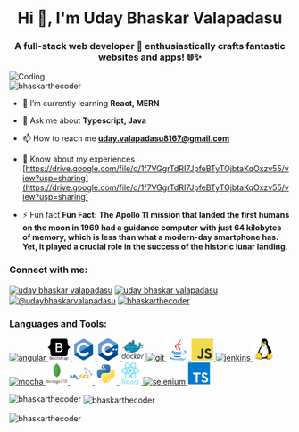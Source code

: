<h1 align="center">Hi 👋, I'm Uday Bhaskar Valapadasu</h1>
<h3 align="center">A full-stack web developer 🚀 enthusiastically crafts fantastic websites and apps! 🌐✨</h3>
<img align="right" alt="Coding" width="550" src="https://assets.zyrosite.com/Aq20eV79zLfpXV6b/bb375cdd655184ca2715ac5059e73651-YX4ZEeZEvbhrMMZa.gif">
<p align="left"> <img src="https://komarev.com/ghpvc/?username=bhaskarthecoder&label=Profile%20views&color=0e75b6&style=flat" alt="bhaskarthecoder" /> </p>

- 🌱 I’m currently learning **React, MERN**

- 💬 Ask me about **Typescript, Java**

- 📫 How to reach me **uday.valapadasu8167@gmail.com**

- 📄 Know about my experiences [https://drive.google.com/file/d/1f7VGgrTdRI7JpfeBTyTOjbtaKqOxzv55/view?usp=sharing](https://drive.google.com/file/d/1f7VGgrTdRI7JpfeBTyTOjbtaKqOxzv55/view?usp=sharing)

- ⚡ Fun fact **Fun Fact: The Apollo 11 mission that landed the first humans on the moon in 1969 had a guidance computer with just 64 kilobytes of memory, which is less than what a modern-day smartphone has. Yet, it played a crucial role in the success of the historic lunar landing.**

<h3 align="left">Connect with me:</h3>
<p align="left">
<a href="https://linkedin.com/in/uday bhaskar valapadasu" target="blank"><img align="center" src="https://raw.githubusercontent.com/rahuldkjain/github-profile-readme-generator/master/src/images/icons/Social/linked-in-alt.svg" alt="uday bhaskar valapadasu" height="30" width="40" /></a>
<a href="https://fb.com/uday bhaskar valapadasu" target="blank"><img align="center" src="https://raw.githubusercontent.com/rahuldkjain/github-profile-readme-generator/master/src/images/icons/Social/facebook.svg" alt="uday bhaskar valapadasu" height="30" width="40" /></a>
<a href="https://instagram.com/@udaybhaskarvalapadasu" target="blank"><img align="center" src="https://raw.githubusercontent.com/rahuldkjain/github-profile-readme-generator/master/src/images/icons/Social/instagram.svg" alt="@udaybhaskarvalapadasu" height="30" width="40" /></a>
<a href="https://www.leetcode.com/bhaskarthecoder" target="blank"><img align="center" src="https://raw.githubusercontent.com/rahuldkjain/github-profile-readme-generator/master/src/images/icons/Social/leet-code.svg" alt="bhaskarthecoder" height="30" width="40" /></a>
</p>

<h3 align="left">Languages and Tools:</h3>
<p align="left"> <a href="https://angular.io" target="_blank" rel="noreferrer"> <img src="https://angular.io/assets/images/logos/angular/angular.svg" alt="angular" width="40" height="40"/> </a> <a href="https://getbootstrap.com" target="_blank" rel="noreferrer"> <img src="https://raw.githubusercontent.com/devicons/devicon/master/icons/bootstrap/bootstrap-plain-wordmark.svg" alt="bootstrap" width="40" height="40"/> </a> <a href="https://www.cprogramming.com/" target="_blank" rel="noreferrer"> <img src="https://raw.githubusercontent.com/devicons/devicon/master/icons/c/c-original.svg" alt="c" width="40" height="40"/> </a> <a href="https://www.w3schools.com/cpp/" target="_blank" rel="noreferrer"> <img src="https://raw.githubusercontent.com/devicons/devicon/master/icons/cplusplus/cplusplus-original.svg" alt="cplusplus" width="40" height="40"/> </a> <a href="https://www.docker.com/" target="_blank" rel="noreferrer"> <img src="https://raw.githubusercontent.com/devicons/devicon/master/icons/docker/docker-original-wordmark.svg" alt="docker" width="40" height="40"/> </a> <a href="https://git-scm.com/" target="_blank" rel="noreferrer"> <img src="https://www.vectorlogo.zone/logos/git-scm/git-scm-icon.svg" alt="git" width="40" height="40"/> </a> <a href="https://www.java.com" target="_blank" rel="noreferrer"> <img src="https://raw.githubusercontent.com/devicons/devicon/master/icons/java/java-original.svg" alt="java" width="40" height="40"/> </a> <a href="https://developer.mozilla.org/en-US/docs/Web/JavaScript" target="_blank" rel="noreferrer"> <img src="https://raw.githubusercontent.com/devicons/devicon/master/icons/javascript/javascript-original.svg" alt="javascript" width="40" height="40"/> </a> <a href="https://www.jenkins.io" target="_blank" rel="noreferrer"> <img src="https://www.vectorlogo.zone/logos/jenkins/jenkins-icon.svg" alt="jenkins" width="40" height="40"/> </a> <a href="https://www.linux.org/" target="_blank" rel="noreferrer"> <img src="https://raw.githubusercontent.com/devicons/devicon/master/icons/linux/linux-original.svg" alt="linux" width="40" height="40"/> </a> <a href="https://mochajs.org" target="_blank" rel="noreferrer"> <img src="https://www.vectorlogo.zone/logos/mochajs/mochajs-icon.svg" alt="mocha" width="40" height="40"/> </a> <a href="https://www.mongodb.com/" target="_blank" rel="noreferrer"> <img src="https://raw.githubusercontent.com/devicons/devicon/master/icons/mongodb/mongodb-original-wordmark.svg" alt="mongodb" width="40" height="40"/> </a> <a href="https://www.mysql.com/" target="_blank" rel="noreferrer"> <img src="https://raw.githubusercontent.com/devicons/devicon/master/icons/mysql/mysql-original-wordmark.svg" alt="mysql" width="40" height="40"/> </a> <a href="https://www.python.org" target="_blank" rel="noreferrer"> <img src="https://raw.githubusercontent.com/devicons/devicon/master/icons/python/python-original.svg" alt="python" width="40" height="40"/> </a> <a href="https://reactjs.org/" target="_blank" rel="noreferrer"> <img src="https://raw.githubusercontent.com/devicons/devicon/master/icons/react/react-original-wordmark.svg" alt="react" width="40" height="40"/> </a> <a href="https://www.selenium.dev" target="_blank" rel="noreferrer"> <img src="https://raw.githubusercontent.com/detain/svg-logos/780f25886640cef088af994181646db2f6b1a3f8/svg/selenium-logo.svg" alt="selenium" width="40" height="40"/> </a> <a href="https://www.typescriptlang.org/" target="_blank" rel="noreferrer"> <img src="https://raw.githubusercontent.com/devicons/devicon/master/icons/typescript/typescript-original.svg" alt="typescript" width="40" height="40"/> </a> </p>

<p><img align="left" src="https://github-readme-stats.vercel.app/api/top-langs?username=bhaskarthecoder&show_icons=true&locale=en&layout=compact" alt="bhaskarthecoder" /></p>

<p>&nbsp;<img align="center" src="https://github-readme-stats.vercel.app/api?username=bhaskarthecoder&show_icons=true&locale=en" alt="bhaskarthecoder" /></p>

<p><img align="center" src="https://github-readme-streak-stats.herokuapp.com/?user=bhaskarthecoder&" alt="bhaskarthecoder" /></p>
